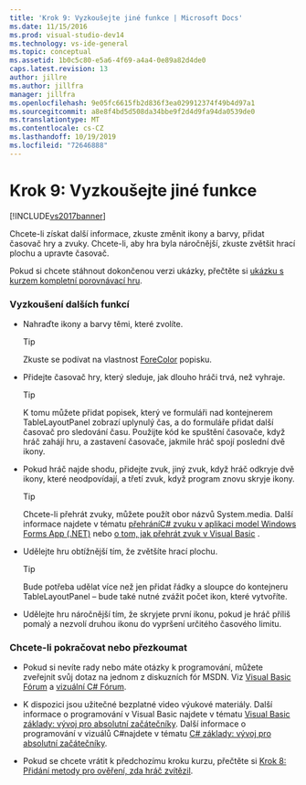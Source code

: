 ```yaml
---
title: 'Krok 9: Vyzkoušejte jiné funkce | Microsoft Docs'
ms.date: 11/15/2016
ms.prod: visual-studio-dev14
ms.technology: vs-ide-general
ms.topic: conceptual
ms.assetid: 1b0c5c80-e5a6-4f69-a4a4-0e89a82d4de0
caps.latest.revision: 13
author: jillre
ms.author: jillfra
manager: jillfra
ms.openlocfilehash: 9e05fc6615fb2d836f3ea029912374f49b4d97a1
ms.sourcegitcommit: a8e8f4bd5d508da34bbe9f2d4d9fa94da0539de0
ms.translationtype: MT
ms.contentlocale: cs-CZ
ms.lasthandoff: 10/19/2019
ms.locfileid: "72646888"
---
```

# <a name="step-9-try-other-features"></a>Krok 9: Vyzkoušejte jiné funkce
[!INCLUDE[vs2017banner](../includes/vs2017banner.md)]

Chcete-li získat další informace, zkuste změnit ikony a barvy, přidat časovač hry a zvuky. Chcete-li, aby hra byla náročnější, zkuste zvětšit hrací plochu a upravte časovač.

 Pokud si chcete stáhnout dokončenou verzi ukázky, přečtěte si [ukázku s kurzem kompletní porovnávací hru](http://code.msdn.microsoft.com/Complete-Matching-Game-4cffddba).

### <a name="to-try-other-features"></a>Vyzkoušení dalších funkcí

- Nahraďte ikony a barvy těmi, které zvolíte.

    > [!TIP]
    > Zkuste se podívat na vlastnost [ForeColor](https://msdn.microsoft.com/library/system.windows.forms.control.forecolor%28v=vs.110%29.aspx) popisku.

- Přidejte časovač hry, který sleduje, jak dlouho hráči trvá, než vyhraje.

    > [!TIP]
    > K tomu můžete přidat popisek, který ve formuláři nad kontejnerem TableLayoutPanel zobrazí uplynulý čas, a do formuláře přidat další časovač pro sledování času. Použijte kód ke spuštění časovače, když hráč zahájí hru, a zastavení časovače, jakmile hráč spojí poslední dvě ikony.

- Pokud hráč najde shodu, přidejte zvuk, jiný zvuk, když hráč odkryje dvě ikony, které neodpovídají, a třetí zvuk, když program znovu skryje ikony.

    > [!TIP]
    > Chcete-li přehrát zvuky, můžete použít obor názvů System.media. Další informace najdete v tématu [přehráníC# zvuku v aplikaci model Windows Forms App (.NET)](http://youtu.be/qOh4ooHg1UU) nebo [o tom, jak přehrát zvuk v Visual Basic](http://youtu.be/-4oPDeQrtMs) .

- Udělejte hru obtížnější tím, že zvětšíte hrací plochu.

    > [!TIP]
    > Bude potřeba udělat více než jen přidat řádky a sloupce do kontejneru TableLayoutPanel – bude také nutné zvážit počet ikon, které vytvoříte.

- Udělejte hru náročnější tím, že skryjete první ikonu, pokud je hráč příliš pomalý a nezvolí druhou ikonu do vypršení určitého časového limitu.

### <a name="to-continue-or-review"></a>Chcete-li pokračovat nebo přezkoumat

- Pokud si nevíte rady nebo máte otázky k programování, můžete zveřejnit svůj dotaz na jednom z diskuzních fór MSDN. Viz [Visual Basic Fórum](http://social.msdn.microsoft.com/Forums/home?forum=vbgeneral) a [vizuální C# Fórum](http://social.msdn.microsoft.com/Forums/home?forum=csharpgeneral).

- K dispozici jsou užitečné bezplatné video výukové materiály. Další informace o programování v Visual Basic najdete v tématu [Visual Basic základy: vývoj pro absolutní začátečníky](http://channel9.msdn.com/Series/Visual-Basic-Development-for-Absolute-Beginners). Další informace o programování v vizuálů C#najdete v tématu [ C# základy: vývoj pro absolutní začátečníky](http://channel9.msdn.com/Series/C-Sharp-Fundamentals-Development-for-Absolute-Beginners).

- Pokud se chcete vrátit k předchozímu kroku kurzu, přečtěte si [Krok 8: Přidání metody pro ověření, zda hráč zvítězil](../ide/step-8-add-a-method-to-verify-whether-the-player-won.md).
